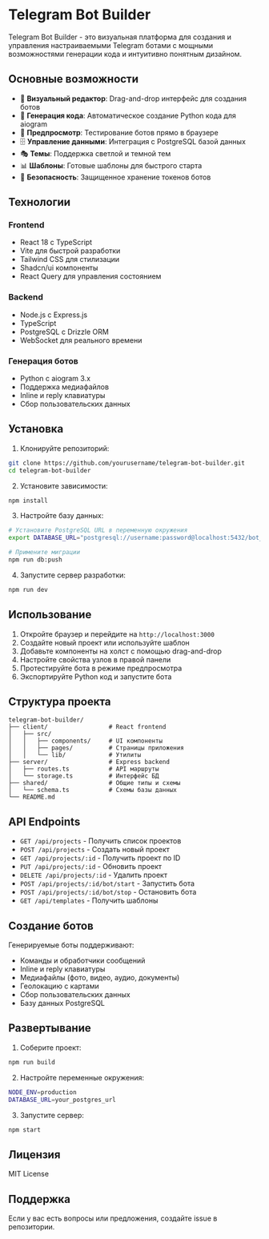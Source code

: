 # Telegram Bot Builder

Telegram Bot Builder - это визуальная платформа для создания и управления настраиваемыми Telegram ботами с мощными возможностями генерации кода и интуитивно понятным дизайном.

## Основные возможности

- 🎨 **Визуальный редактор**: Drag-and-drop интерфейс для создания ботов
- 🔧 **Генерация кода**: Автоматическое создание Python кода для aiogram
- 📱 **Предпросмотр**: Тестирование ботов прямо в браузере
- 🗄️ **Управление данными**: Интеграция с PostgreSQL базой данных
- 🎭 **Темы**: Поддержка светлой и темной тем
- 📊 **Шаблоны**: Готовые шаблоны для быстрого старта
- 🔐 **Безопасность**: Защищенное хранение токенов ботов

## Технологии

### Frontend
- React 18 с TypeScript
- Vite для быстрой разработки
- Tailwind CSS для стилизации
- Shadcn/ui компоненты
- React Query для управления состоянием

### Backend
- Node.js с Express.js
- TypeScript
- PostgreSQL с Drizzle ORM
- WebSocket для реального времени

### Генерация ботов
- Python с aiogram 3.x
- Поддержка медиафайлов
- Inline и reply клавиатуры
- Сбор пользовательских данных

## Установка

1. Клонируйте репозиторий:
```bash
git clone https://github.com/yourusername/telegram-bot-builder.git
cd telegram-bot-builder
```

2. Установите зависимости:
```bash
npm install
```

3. Настройте базу данных:
```bash
# Установите PostgreSQL URL в переменную окружения
export DATABASE_URL="postgresql://username:password@localhost:5432/bot_builder"

# Примените миграции
npm run db:push
```

4. Запустите сервер разработки:
```bash
npm run dev
```

## Использование

1. Откройте браузер и перейдите на `http://localhost:3000`
2. Создайте новый проект или используйте шаблон
3. Добавьте компоненты на холст с помощью drag-and-drop
4. Настройте свойства узлов в правой панели
5. Протестируйте бота в режиме предпросмотра
6. Экспортируйте Python код и запустите бота

## Структура проекта

```
telegram-bot-builder/
├── client/                 # React frontend
│   ├── src/
│   │   ├── components/     # UI компоненты
│   │   ├── pages/          # Страницы приложения
│   │   └── lib/            # Утилиты
├── server/                 # Express backend
│   ├── routes.ts           # API маршруты
│   └── storage.ts          # Интерфейс БД
├── shared/                 # Общие типы и схемы
│   └── schema.ts           # Схемы базы данных
└── README.md
```

## API Endpoints

- `GET /api/projects` - Получить список проектов
- `POST /api/projects` - Создать новый проект
- `GET /api/projects/:id` - Получить проект по ID
- `PUT /api/projects/:id` - Обновить проект
- `DELETE /api/projects/:id` - Удалить проект
- `POST /api/projects/:id/bot/start` - Запустить бота
- `POST /api/projects/:id/bot/stop` - Остановить бота
- `GET /api/templates` - Получить шаблоны

## Создание ботов

Генерируемые боты поддерживают:
- Команды и обработчики сообщений
- Inline и reply клавиатуры
- Медиафайлы (фото, видео, аудио, документы)
- Геолокацию с картами
- Сбор пользовательских данных
- Базу данных PostgreSQL

## Развертывание

1. Соберите проект:
```bash
npm run build
```

2. Настройте переменные окружения:
```bash
NODE_ENV=production
DATABASE_URL=your_postgres_url
```

3. Запустите сервер:
```bash
npm start
```

## Лицензия

MIT License

## Поддержка

Если у вас есть вопросы или предложения, создайте issue в репозитории.